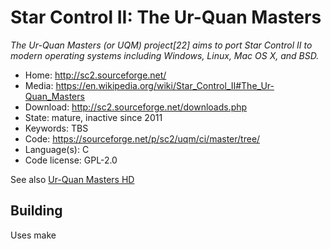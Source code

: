 # Star Control II: The Ur-Quan Masters

_The Ur-Quan Masters (or UQM) project[22] aims to port Star Control II to modern operating systems including Windows, Linux, Mac OS X, and BSD._

- Home: http://sc2.sourceforge.net/
- Media: https://en.wikipedia.org/wiki/Star_Control_II#The_Ur-Quan_Masters
- Download: http://sc2.sourceforge.net/downloads.php
- State: mature, inactive since 2011
- Keywords: TBS
- Code: https://sourceforge.net/p/sc2/uqm/ci/master/tree/
- Language(s): C
- Code license: GPL-2.0

See also [Ur-Quan Masters HD](https://sourceforge.net/projects/urquanmastershd/)

## Building

Uses make

